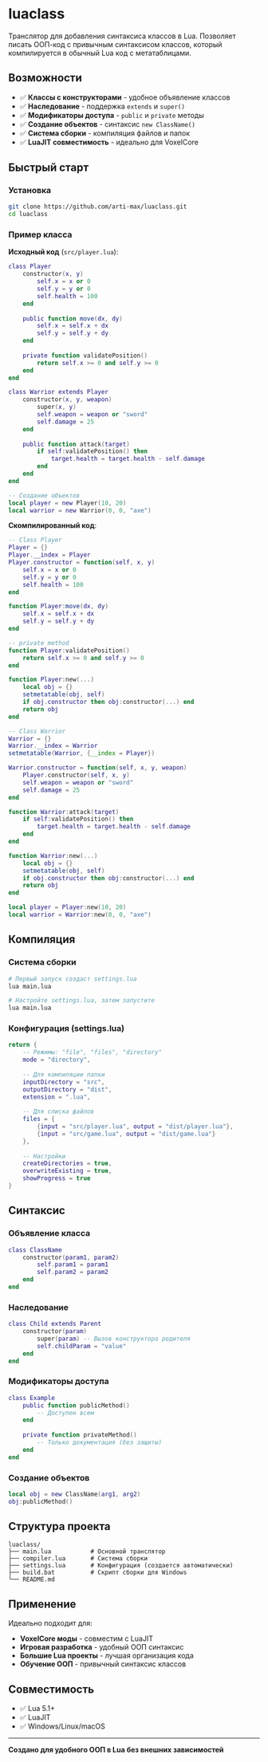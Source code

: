 # luaclass

Транслятор для добавления синтаксиса классов в Lua. Позволяет писать ООП-код с привычным синтаксисом классов, который компилируется в обычный Lua код с метатаблицами.

## Возможности

- ✅ **Классы с конструкторами** - удобное объявление классов
- ✅ **Наследование** - поддержка `extends` и `super()`
- ✅ **Модификаторы доступа** - `public` и `private` методы
- ✅ **Создание объектов** - синтаксис `new ClassName()`
- ✅ **Система сборки** - компиляция файлов и папок
- ✅ **LuaJIT совместимость** - идеально для VoxelCore

## Быстрый старт

### Установка

```bash
git clone https://github.com/arti-max/luaclass.git
cd luaclass
```

### Пример класса

**Исходный код** (`src/player.lua`):
```lua
class Player
    constructor(x, y)
        self.x = x or 0
        self.y = y or 0
        self.health = 100
    end
    
    public function move(dx, dy)
        self.x = self.x + dx
        self.y = self.y + dy
    end
    
    private function validatePosition()
        return self.x >= 0 and self.y >= 0
    end
end

class Warrior extends Player
    constructor(x, y, weapon)
        super(x, y)
        self.weapon = weapon or "sword"
        self.damage = 25
    end
    
    public function attack(target)
        if self:validatePosition() then
            target.health = target.health - self.damage
        end
    end
end

-- Создание объектов
local player = new Player(10, 20)
local warrior = new Warrior(0, 0, "axe")
```

**Скомпилированный код**:
```lua
-- Class Player
Player = {}
Player.__index = Player
Player.constructor = function(self, x, y)
    self.x = x or 0
    self.y = y or 0
    self.health = 100
end

function Player:move(dx, dy)
    self.x = self.x + dx
    self.y = self.y + dy
end

-- private method
function Player:validatePosition()
    return self.x >= 0 and self.y >= 0
end

function Player:new(...)
    local obj = {}
    setmetatable(obj, self)
    if obj.constructor then obj:constructor(...) end
    return obj
end

-- Class Warrior
Warrior = {}
Warrior.__index = Warrior
setmetatable(Warrior, {__index = Player})

Warrior.constructor = function(self, x, y, weapon)
    Player.constructor(self, x, y)
    self.weapon = weapon or "sword"
    self.damage = 25
end

function Warrior:attack(target)
    if self:validatePosition() then
        target.health = target.health - self.damage
    end
end

function Warrior:new(...)
    local obj = {}
    setmetatable(obj, self)
    if obj.constructor then obj:constructor(...) end
    return obj
end

local player = Player:new(10, 20)
local warrior = Warrior:new(0, 0, "axe")
```

## Компиляция


### Система сборки
```bash
# Первый запуск создаст settings.lua
lua main.lua

# Настройте settings.lua, затем запустите
lua main.lua
```

### Конфигурация (settings.lua)

```lua
return {
    -- Режимы: "file", "files", "directory" 
    mode = "directory",
    
    -- Для компиляции папки
    inputDirectory = "src",
    outputDirectory = "dist", 
    extension = ".lua",
    
    -- Для списка файлов
    files = {
        {input = "src/player.lua", output = "dist/player.lua"},
        {input = "src/game.lua", output = "dist/game.lua"}
    },
    
    -- Настройки
    createDirectories = true,
    overwriteExisting = true,
    showProgress = true
}
```

## Синтаксис

### Объявление класса
```lua
class ClassName
    constructor(param1, param2)
        self.param1 = param1
        self.param2 = param2
    end
end
```

### Наследование
```lua
class Child extends Parent
    constructor(param)
        super(param) -- Вызов конструктора родителя
        self.childParam = "value"
    end
end
```

### Модификаторы доступа
```lua
class Example
    public function publicMethod()
        -- Доступен всем
    end
    
    private function privateMethod()  
        -- Только документация (без защиты)
    end
end
```

### Создание объектов
```lua
local obj = new ClassName(arg1, arg2)
obj:publicMethod()
```

## Структура проекта

```
luaclass/
├── main.lua           # Основной транслятор
├── compiler.lua       # Система сборки
├── settings.lua       # Конфигурация (создается автоматически)
├── build.bat          # Скрипт сборки для Windows
└── README.md
```

## Применение

Идеально подходит для:
- **VoxelCore моды** - совместим с LuaJIT
- **Игровая разработка** - удобный ООП синтаксис
- **Большие Lua проекты** - лучшая организация кода
- **Обучение ООП** - привычный синтаксис классов

## Совместимость

- ✅ Lua 5.1+
- ✅ LuaJIT
- ✅ Windows/Linux/macOS

---

**Создано для удобного ООП в Lua без внешних зависимостей**
